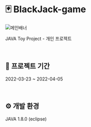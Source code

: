 # 🃏 BlackJack-game

![메인배너](https://user-images.githubusercontent.com/102229972/180600838-97900dc6-e4ac-4ded-aa69-7c06f99b76d8.PNG)

JAVA Toy Project - 개인 프로젝트

<br>

## 📆 프로젝트 기간
2022-03-23 ~ 2022-04-05

<br>

## ⚙ 개발 환경
JAVA 1.8.0 (eclipse)

<br>



